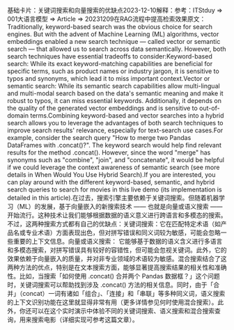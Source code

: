 

基础卡片：关键词搜索和向量搜索的优缺点2023-12-10解释：参考：ITStduy => 001大语言模型 => Article => 20231209在RAG流程中提高检索效果原文：Traditionally, keyword-based search was the obvious choice for search engines. But with the advent of Machine Learning (ML) algorithms, vector embeddings enabled a new search technique — called vector or semantic search — that allowed us to search across data semantically. However, both search techniques have essential tradeoffs to consider:Keyword-based search: While its exact keyword-matching capabilities are beneficial for specific terms, such as product names or industry jargon, it is sensitive to typos and synonyms, which lead it to miss important context.Vector or semantic search: While its semantic search capabilities allow multi-lingual and multi-modal search based on the data's semantic meaning and make it robust to typos, it can miss essential keywords. Additionally, it depends on the quality of the generated vector embeddings and is sensitive to out-of-domain terms.Combining keyword-based and vector searches into a hybrid search allows you to leverage the advantages of both search techniques to improve search results' relevance, especially for text-search use cases.For example, consider the search query "How to merge two Pandas DataFrames with .concat()?". The keyword search would help find relevant results for the method .concat(). However, since the word "merge" has synonyms such as "combine", "join", and "concatenate", it would be helpful if we could leverage the context awareness of semantic search (see more details in When Would You Use Hybrid Search).If you are interested, you can play around with the different keyword-based, semantic, and hybrid search queries to search for movies in this live demo (its implementation is detailed in this article).在过去，搜索引擎主要依赖于关键词搜索。但随着机器学习（ML）的发展，基于向量嵌入的新搜索技术 —— 也就是向量或语义搜索 —— 开始流行。这种技术让我们能够根据数据的语义意义进行跨语言和多模态的搜索。不过，这两种搜索方式都有自己的优缺点：关键词搜索：它在匹配特定术语（如产品名或专业术语）方面表现出色，但对拼写错误和同义词较为敏感，可能会忽略一些重要的上下文信息。向量或语义搜索： 它能够基于数据的语义含义进行多语言和多模态搜索，对拼写错误具有较好的容错性，但可能会忽视关键词。此外，它的效果依赖于向量嵌入的质量，并对非专业领域的术语较为敏感。混合搜索结合了这两种方法的优点，特别是在文本搜索方面，能够显著提高搜索结果的相关性和准确性。比如，当搜索「如何使用 .concat() 合并两个 Pandas 数据框？」这个问题时，关键词搜索可以帮助找到涉及 .concat() 方法的相关信息。同时，由于「合并」（concat）一词有诸如「组合」、「连接」和「串联」等多种同义词，语义搜索的上下文识别功能在这里就显得非常有用（更多详情参见何时使用混合搜索）。此外，你还可以在这个实时演示中体验不同的关键词搜索、语义搜索和混合搜索查询，用来搜索电影（详细实现可参考这篇文章）。